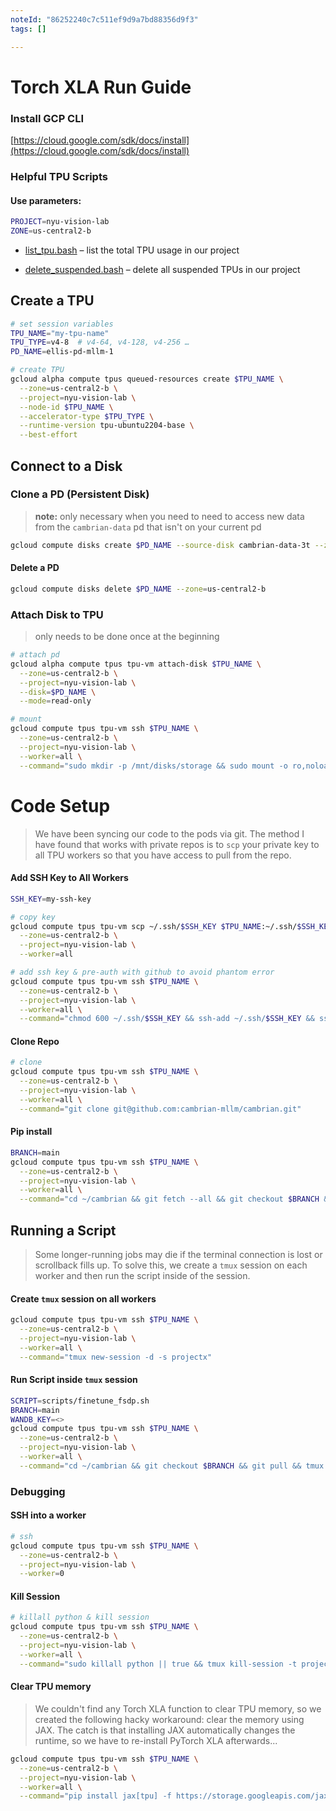 ```yaml
---
noteId: "86252240c7c511ef9d9a7bd88356d9f3"
tags: []

---
```



# Torch XLA Run Guide

### Install GCP CLI

[https://cloud.google.com/sdk/docs/install](https://cloud.google.com/sdk/docs/install)



### Helpful TPU Scripts
#### Use parameters:

```bash
PROJECT=nyu-vision-lab
ZONE=us-central2-b
```


- [list_tpu.bash](https://gist.github.com/ellisbrown/daeb16164561b5e30b8aa31f54aebca6) – list the total TPU usage in our project

- [delete_suspended.bash](https://gist.github.com/ellisbrown/67e143d79dc4f114ed0d39b04d0d2328) – delete all suspended TPUs in our project



## Create a TPU

```bash
# set session variables
TPU_NAME="my-tpu-name"
TPU_TYPE=v4-8  # v4-64, v4-128, v4-256 …
PD_NAME=ellis-pd-mllm-1
```

```bash
# create TPU
gcloud alpha compute tpus queued-resources create $TPU_NAME \
  --zone=us-central2-b \
  --project=nyu-vision-lab \
  --node-id $TPU_NAME \
  --accelerator-type $TPU_TYPE \
  --runtime-version tpu-ubuntu2204-base \
  --best-effort
```

## Connect to a Disk

### Clone a PD (Persistent Disk)

> **note:** only necessary when you need to need to access new data from the `cambrian-data` pd that isn't on your current pd

```bash
gcloud compute disks create $PD_NAME --source-disk cambrian-data-3t --zone us-central2-b
```



#### Delete a PD

```bash
gcloud compute disks delete $PD_NAME --zone=us-central2-b
```



### Attach Disk to TPU

> only needs to be done once at the beginning

```bash
# attach pd
gcloud alpha compute tpus tpu-vm attach-disk $TPU_NAME \
  --zone=us-central2-b \
  --project=nyu-vision-lab \
  --disk=$PD_NAME \
  --mode=read-only

# mount
gcloud compute tpus tpu-vm ssh $TPU_NAME \
  --zone=us-central2-b \
  --project=nyu-vision-lab \
  --worker=all \
  --command="sudo mkdir -p /mnt/disks/storage && sudo mount -o ro,noload /dev/sdb /mnt/disks/storage"
```

# Code Setup

> We have been syncing our code to the pods via git. The method I have found that works with private repos is to `scp` your private key to all TPU workers so that you have access to pull from the repo.

#### Add SSH Key to All Workers

```bash
SSH_KEY=my-ssh-key

# copy key
gcloud compute tpus tpu-vm scp ~/.ssh/$SSH_KEY $TPU_NAME:~/.ssh/$SSH_KEY \
  --zone=us-central2-b \
  --project=nyu-vision-lab \
  --worker=all

# add ssh key & pre-auth with github to avoid phantom error
gcloud compute tpus tpu-vm ssh $TPU_NAME \
  --zone=us-central2-b \
  --project=nyu-vision-lab \
  --worker=all \
  --command="chmod 600 ~/.ssh/$SSH_KEY && ssh-add ~/.ssh/$SSH_KEY && ssh -o StrictHostKeyChecking=no git@github.com"
```



#### Clone Repo

```bash
# clone
gcloud compute tpus tpu-vm ssh $TPU_NAME \
  --zone=us-central2-b \
  --project=nyu-vision-lab \
  --worker=all \
  --command="git clone git@github.com:cambrian-mllm/cambrian.git"
```



#### Pip install

```bash
BRANCH=main
gcloud compute tpus tpu-vm ssh $TPU_NAME \
  --zone=us-central2-b \
  --project=nyu-vision-lab \
  --worker=all \
  --command="cd ~/cambrian && git fetch --all && git checkout $BRANCH && git pull && pip install --upgrade pip setuptools && pip install -e . && pip install -e .[tpu] && pip install torch~=2.2.0 torch_xla[tpu]~=2.2.0 -f https://storage.googleapis.com/libtpu-releases/index.html && sudo snap refresh google-cloud-cli"
```




## Running a Script

> Some longer-running jobs may die if the terminal connection is lost or scrollback fills up. To solve this, we create a `tmux` session on each worker and then run the script inside of the session.

#### Create `tmux` session on all workers

```bash
gcloud compute tpus tpu-vm ssh $TPU_NAME \
  --zone=us-central2-b \
  --project=nyu-vision-lab \
  --worker=all \
  --command="tmux new-session -d -s projectx"
```



#### Run Script inside `tmux` session

```bash
SCRIPT=scripts/finetune_fsdp.sh
BRANCH=main
WANDB_KEY=<>
gcloud compute tpus tpu-vm ssh $TPU_NAME \
  --zone=us-central2-b \
  --project=nyu-vision-lab \
  --worker=all \
  --command="cd ~/cambrian && git checkout $BRANCH && git pull && tmux send-keys -t projectx 'cd ~/cambrian && export WANDB_API_KEY='$WANDB_KEY' && export WANDB_ENTITY=nyu-visionx && export WANDB_PROJECT=cambrian && bash $SCRIPT' C-m"
```



### Debugging

#### SSH into a worker

```bash
# ssh
gcloud compute tpus tpu-vm ssh $TPU_NAME \
  --zone=us-central2-b \
  --project=nyu-vision-lab \
  --worker=0
```



#### Kill Session

```bash
# killall python & kill session
gcloud compute tpus tpu-vm ssh $TPU_NAME \
  --zone=us-central2-b \
  --project=nyu-vision-lab \
  --worker=all \
  --command="sudo killall python || true && tmux kill-session -t projectx"
```



#### Clear TPU memory

> We couldn't find any Torch XLA function to clear TPU memory, so we created the following hacky workaround: clear the memory using JAX. The catch is that installing JAX automatically changes the runtime, so we have to re-install PyTorch XLA afterwards...

```bash
gcloud compute tpus tpu-vm ssh $TPU_NAME \
  --zone=us-central2-b \
  --project=nyu-vision-lab \
  --worker=all \
  --command="pip install jax[tpu] -f https://storage.googleapis.com/jax-releases/libtpu_releases.html && python cambrian/clear.py && pip install torch~=2.2.0 torch_xla[tpu]~=2.2.0 -f https://storage.googleapis.com/libtpu-releases/index.html"
```

